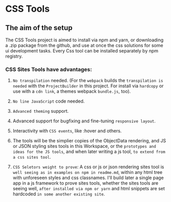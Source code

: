 # CSS Tools

## The aim of the setup

The CSS Tools project is aimed to install via npm and yarn, or downloading a .zip package from the github,
and use at once the css solutions for some ui development tasks. Every Css tool can be installed separately by npm registry.



### CSS Sites Tools have advantages:

1. `No transpilation` needed. (For the `webpack` builds the `transpilation is needed` with the `ProjectBuilder` in this project. For install via `hardcopy` or use with a `cdn link`, a themes webpack `bundle.js`, too).

2. `No line JavaScript` code needed.

3. `Advanced theming` support.

4. Advanced support for bugfixing and fine-tuning `responsive layout`.

5. Interactivity with `CSS events`, like :hover and others.

6. The tools will be the simplier copies of the ObjectData rendering, and JS or JSON styling sites tools in this Workspace, or the `prototypes and ideas for the JS tools`, and when later writing a js tool, `to extend from a css sites tool`.

7. `CSS Seletors weight to prove`: A css or js or json rendering sites tool is `well seeing as in examples on npm in readme.md`, within any html tree with unforeseen styles and css classnames. I'll build later a single page app in a js framework to prove sites tools, whether the sites tools are seeing well, `after installed via npm or yarn` and html snippets are set hardcoded `in some another existing site`.





